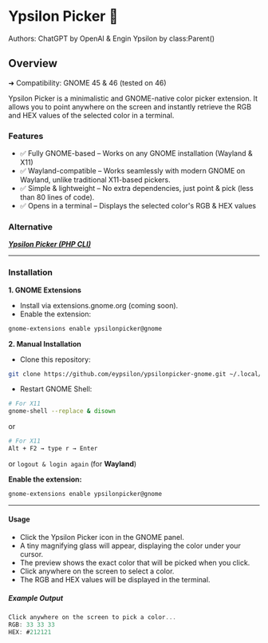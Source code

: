 # Ypsilon Picker 🎨

Authors: ChatGPT by OpenAI & Engin Ypsilon by class:Parent()

## Overview
➜ Compatibility: GNOME 45 & 46 (tested on 46)

Ypsilon Picker is a minimalistic and GNOME-native color picker extension. It allows you to point anywhere on the screen and instantly retrieve the RGB and HEX values of the selected color in a terminal.

### Features

* ✅ Fully GNOME-based – Works on any GNOME installation (Wayland & X11)
* ✅ Wayland-compatible – Works seamlessly with modern GNOME on Wayland, unlike traditional X11-based pickers.
* ✅ Simple & lightweight – No extra dependencies, just point & pick (less than 80 lines of code).
* ✅ Opens in a terminal – Displays the selected color's RGB & HEX values


### Alternative

[***Ypsilon Picker (PHP CLI)***](https://github.com/eypsilon/ypsilonpicker-php)

---

### Installation

__1. GNOME Extensions__
  - Install via extensions.gnome.org (coming soon).
  - Enable the extension:

```sh
gnome-extensions enable ypsilonpicker@gnome
```

__2. Manual Installation__
  - Clone this repository:

```sh
git clone https://github.com/eypsilon/ypsilonpicker-gnome.git ~/.local/share/gnome-shell/extensions/ypsilonpicker@gnome
```

- Restart GNOME Shell:

```sh
# For X11
gnome-shell --replace & disown
```

or

```sh
# For X11
Alt + F2 → type r → Enter
```

or `logout & login again` (for __Wayland__)

__Enable the extension:__

```sh
gnome-extensions enable ypsilonpicker@gnome
```

---

#### Usage
- Click the Ypsilon Picker icon in the GNOME panel.
- A tiny magnifying glass will appear, displaying the color under your cursor.
- The preview shows the exact color that will be picked when you click.
- Click anywhere on the screen to select a color.
- The RGB and HEX values will be displayed in the terminal.


##### Example Output

```c
Click anywhere on the screen to pick a color...
RGB: 33 33 33
HEX: #212121
```
